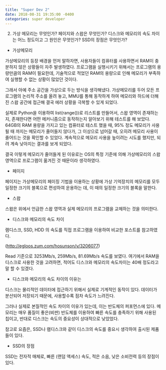 ```yaml
---
title: "Super Dev 2"
date: 2018-08-31 19:35:00 -0400
categories: super developer
---
```


<ol start="2">
  <li>가상 메모리는 무엇인가? 페이지와 스왑은 무엇인가? 디스크와 메모리의 속도 차이는 어느 정도이고 그 원인은 무엇인가? SSD의 장점은 무엇인가?</li>
</ol>

- 가상메모리

가상메모리의 등장 배경을 먼저 말하자면, 사용자들이 컴퓨터를 사용하면서 RAM이 충분하지 않은 상황들이 자주 발생하였다. 프로그램을 실행시키기 위해서는 프로그램의 용량만큼의 RAM이 필요한데, 기술적으로 적었던 RAM의 용량으로 인해 메모리가 부족하여 실행할 수 없는 상황이 많았던 것이다.

그래서 아예 주소 공간을 가상으로 두는 방식을 생각해냈다. 가상메모리를 두어 모든 프로그램의 논리적 주소를 올려 놓고, MMU를 통해 동작하게 하여 메모리와 하드에 더해진 스왑 공간에 접근해 결국 에러 상황을 극복할 수 있게 되었다.

실제로 Python을 이용하여 list(range())로 리스트를 만들어서, 스왑 영역이 존재하는지, 존재한다면 어떤 메커니즘으로 동작하는지 알아보기 위해 테스트를 해 보았다. 64GB의 RAM 용량을 가지고 있는 컴퓨터로 테스트 했을 때, 95% 정도 메모리가 사용될 때 까지는 메모리가 줄어들지 않다가, 그 이상으로 넘어갈 때, 오히려 메모리 사용이 줄어드는 것을 확인할 수 있었다. 계속적으로 메모리 사용을 높이려는 시도를 했지만, 되려 계속 낮아지는 결과를 보게 되었다.

결국 이렇게 메모리가 줄어들게 된 이유로는 OS의 특정 기준에 의해 가상메모리의 스왑 영역으로 프로그램이 옮겨진 것 때문이라 생각하였다.

- 페이지

페이지는 가상메모리의 페이징 기법을 이용하는 상황에 가상 기억장치의 메모리를 모두 일정한 크기의 블록으로 편성하여 운용하는 데, 이 때의 일정한 크기의 블록을 말한다.

- 스왑

스왑은 위에서 언급한 스왑 영역과 실제 메모리의 프로그램을 교체하는 것을 의미한다.

- 디스크와 메모리의 속도 차이

램디스크, SSD, HDD 의 속도를 직접 프로그램을 이용하여 비교한 포스트를 참고하였다.

(http://egloos.zum.com/hosunson/v/3206077)

Read 기준으로 3253Mb/s, 259Mb/s, 81.69Mb/s 속도를 보였다. 여기에서 RAM을 디스크로 사용한 것을 고려하면, 적어도 디스크와 메모리의 속도차이는 40배 정도라고 말 할 수 있겠다.

- 디스크와 메모리의 속도 차이의 이유는

디스크는 물리적인 데이터에 접근하기 위해서 실제로 기계적인 동작이 있다. 데이터가 분산되어 저장되기 때문에, 사용할수록 점차 속도가 느려진다.

그러나 실제로 본질적인 속도 차이의 이유가 있는데, 이는 반도체의 퍼포먼스에 있다. 메모리는 매우 품질이 좋은(비싼) 반도체를 이용하여 빠른 속도를 충족하기 위해 사용된 칩이고, 반대로 디스크는 속도의 중요성이 상대적으로 낮았었다.

참고로 요즘은, SSD나 램디스크와 같이 디스크의 속도를 중요시 생각하여 출시된 제품들이 있다.

- SSD의 장점

SSD는 전자적 매체로, 빠른 (랜덤 액세스) 속도, 적은 소음, 낮은 소비전력 등의 장점이 있다.
